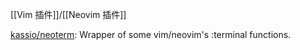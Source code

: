

[[Vim 插件]]/[[Neovim 插件]]


[kassio/neoterm](https://github.com/kassio/neoterm): Wrapper of some vim/neovim's :terminal functions.








